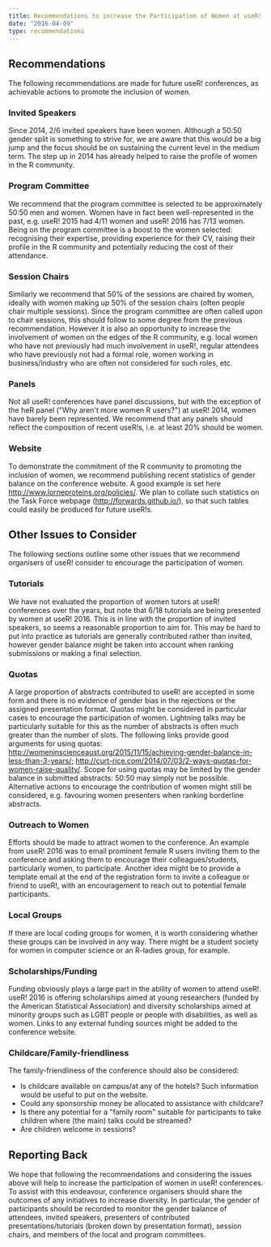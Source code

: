 ```yaml
---
title: Recommendations to increase the Participation of Women at useR! Conferences
date: "2016-04-09"
type: recommendations
---
```


## Recommendations

The following recommendations are made for future useR! conferences, as achievable actions to promote the inclusion of women.

### Invited Speakers

Since 2014, 2/6 invited speakers have been women. Although a 50:50 gender split is something to strive for, we are aware that this would be a big jump and the focus should be on sustaining the current level in the medium term. The step up in 2014 has already helped to raise the profile of women in the R community.

### Program Committee

We recommend that the program committee is selected to be approximately 50:50 men and women. Women have in fact been well-represented in the past, e.g. useR! 2015 had 4/11 women and useR! 2016 has 7/13 women. Being on the program committee is a boost to the women selected: recognising their expertise, providing experience for their CV, raising their profile in the R community and potentially reducing the cost of their attendance.

### Session Chairs

Similarly we recommend that 50% of the sessions are chaired by women, ideally with women making up 50% of the session chairs (often people chair multiple sessions). Since the program committee are often called upon to chair sessions, this should follow to some degree from the previous recommendation. However it is also an opportunity to increase the involvement of women on the edges of the R community, e.g. local women who have not previously had much involvement in useR!, regular attendees who have previously not had a formal role, women working in business/industry who are often not considered for such roles, etc.

### Panels

Not all useR! conferences have panel discussions, but with the exception of the heR panel ("Why aren't more women R users?") at useR! 2014, women have barely been represented. We recommend that any panels should reflect the composition of recent useR!s, i.e. at least 20% should be women.

### Website

To demonstrate the commitment of the R community to promoting the inclusion of women, we recommend publishing recent statistics of gender balance on the conference website. A good example is set here
http://www.lorneproteins.org/policies/.
We plan to collate such statistics on the Task Force webpage (http://forwards.github.io/), so that such tables could easily be produced for future useR!s. 

## Other Issues to Consider

The following sections outline some other issues that we recommend organisers of useR! consider to encourage the participation of women.

### Tutorials

We have not evaluated the proportion of women tutors at useR! conferences over the years, but note that 6/18 tutorials are being presented by women at useR! 2016. This is in line with the proportion of invited speakers, so seems a reasonable proportion to aim for. This may be hard to put into practice as tutorials are generally contributed rather than invited, however gender balance might be taken into account when ranking submissions or making a final selection.

### Quotas

A large proportion of abstracts contributed to useR! are accepted in some form and there is no evidence of gender bias in the rejections or the assigned presentation format. Quotas might be considered in particular cases to encourage the participation of women. Lightning talks may be particularly suitable for this as the number of abstracts is often much greater than the number of slots. The following links provide good arguments for using quotas:  http://womeninscienceaust.org/2015/11/15/achieving-gender-balance-in-less-than-3-years/; http://curt-rice.com/2014/07/03/2-ways-quotas-for-women-raise-quality/. Scope for using quotas may be limited by the gender balance in submitted abstracts: 50:50 may simply not be possible. Alternative actions to encourage the contribution of women might still be considered, e.g. favouring women presenters when ranking borderline abstracts.

### Outreach to Women

Efforts should be made to attract women to the conference. An example from useR! 2016 was to email prominent female R users inviting them to the conference and asking them to encourage their colleagues/students, particularly women, to participate. Another idea might be to provide a template email at the end of the registration form to invite a colleague or friend to useR!, with an encouragement to reach out to potential female participants. 

### Local Groups

If there are local coding groups for women, it is worth considering whether these groups can be involved in any way. There might be a student society for women in computer science or an R-ladies group, for example.

### Scholarships/Funding

Funding obviously plays a large part in the ability of women to attend useR!. useR! 2016 is offering scholarships aimed at young researchers (funded by the American Statistical Association) and diversity scholarships aimed at minority groups such as LGBT people or people with disabilities, as well as women. Links to any external funding sources might be added to the conference website.

### Childcare/Family-friendliness

The family-friendliness of the conference should also be considered:

 * Is childcare available on campus/at any of the hotels? Such information would be useful to put on the website. 
 * Could any sponsorship money be allocated to assistance with childcare?
 * Is there any potential for a "family room" suitable for participants to take children where (the main) talks could be streamed?
 * Are children welcome in sessions?
 
## Reporting Back
 
We hope that following the recommendations and considering the issues above will help to increase the participation of women in useR! conferences. To assist with this endeavour, conference organisers should share the outcomes of any initiatives to increase diversity. In particular, the gender of participants should be recorded to monitor the gender balance of attendees, invited speakers, presenters of contributed presentations/tutorials (broken down by presentation format), session chairs, and members of the local and program committees.
